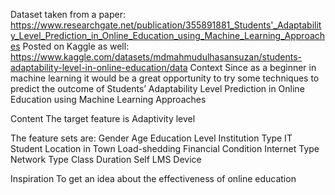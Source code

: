 Dataset taken from a paper: https://www.researchgate.net/publication/355891881_Students'_Adaptability_Level_Prediction_in_Online_Education_using_Machine_Learning_Approaches
Posted on Kaggle as well: https://www.kaggle.com/datasets/mdmahmudulhasansuzan/students-adaptability-level-in-online-education/data
Context
Since as a beginner in machine learning it would be a great opportunity to try some techniques to predict the outcome of Students’ Adaptability Level Prediction in Online Education using Machine Learning Approaches

Content
The target feature is
Adaptivity level

The feature sets are:
Gender
Age
Education Level
Institution Type
IT Student
Location in Town
Load-shedding
Financial Condition
Internet Type
Network Type
Class Duration
Self LMS
Device

Inspiration
To get an idea about the effectiveness of online education
